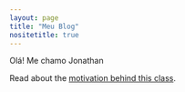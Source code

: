 ```yaml
---
layout: page
title: "Meu Blog"
nositetitle: true
---
```


Olá! Me chamo Jonathan 

Read about the [motivation behind this class](/about/).
